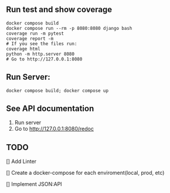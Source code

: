 ## Run test and show coverage
```
docker compose build
docker compose run --rm -p 8080:8080 django bash
coverage run -m pytest
coverage report -m
# If you see the files run:
coverage html
python -m http.server 8080
# Go to http://127.0.0.1:8080
```

## Run Server:
`docker compose build; docker compose up`

## See API documentation
1. Run server
2. Go to http://127.0.0.1:8080/redoc

## TODO
[] Add Linter

[] Create a docker-compose for each enviroment(local, prod, etc)

[] Implement JSON:API
